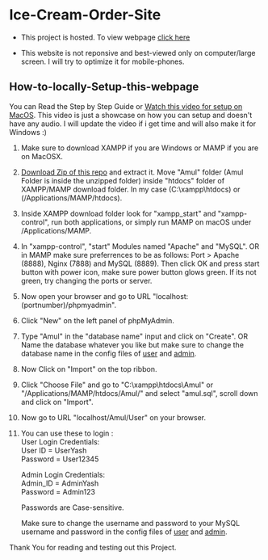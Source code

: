 # Ice-Cream-Order-Site
* This project is hosted. To view webpage [click here](https://amulorder-project.infinityfreeapp.com/)

* This website is not reponsive and best-viewed only on computer/large screen. I will try to optimize it for mobile-phones.

## How-to-locally-Setup-this-webpage
You can Read the Step by Step Guide or [Watch this video for setup on MacOS](https://drive.google.com/file/d/19_y5y4lOnuoxrkn24Mx_bIagR2QZpqN-/view?usp=sharing). This video is just a showcase on how you can setup and doesn't have any audio. I will update the video if i get time and will also make it for Windows :)
1. Make sure to download XAMPP if you are Windows or MAMP if you are on MacOSX.

2. [Download Zip of this repo](https://github.com/siyaa-dev/Ice-Cream-Order-site/archive/refs/heads/main.zip) and extract it. Move "Amul" folder (Amul Folder is inside the unzipped folder) inside "htdocs" folder of XAMPP/MAMP download folder. In my case (C:\xampp\htdocs) or (/Applications/MAMP/htdocs).

3. Inside XAMPP download folder look for "xampp_start" and "xampp-control", run both applications, or simply run MAMP on macOS under /Applications/MAMP.

4. In "xampp-control", "start" Modules named "Apache" and "MySQL". OR in MAMP make sure preferrences to be as follows: 
Port > Apache (8888), Nginx (7888) and  MySQL (8889). Then click OK and press start button with power icon, make sure power button glows green.
If its not green, try changing the ports or server.

5. Now open your browser and go to URL "localhost:(portnumber)/phpmyadmin".

6. Click "New" on the left panel of phpMyAdmin.

7. Type "Amul" in the "database name" input and click on "Create". OR Name the database whatever you like but make sure to change the database name in the config files of [user](Amul/User/config.php) and [admin](Amul/admin/config.php).

8. Now Click on "Import" on the top ribbon.

9. Click "Choose File" and go to "C:\xampp\htdocs\Amul\" or "/Applications/MAMP/htdocs/Amul/" and select "amul.sql", scroll down and click on "Import".

10. Now go to URL "localhost/Amul/User" on your browser.

11. You can use these to login :\
    User Login Credentials:\
        User ID = UserYash\
        Password = User12345
    
    Admin Login Credentials:\
        Admin_ID = AdminYash\
        Password = Admin123
    
    Passwords are Case-sensitive.
    
    Make sure to change the username and password to your MySQL username and password in the config files of [user](Amul/User/config.php) and [admin](Amul/admin/config.php).

Thank You for reading and testing out this Project.
